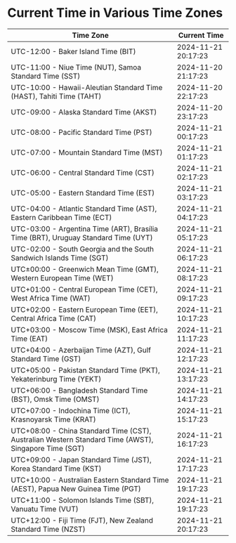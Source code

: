 # Current Time in Various Time Zones

| Time Zone | Current Time |
|-----------|--------------|
| UTC-12:00 - Baker Island Time (BIT) | 2024-11-21 20:17:23 |
| UTC-11:00 - Niue Time (NUT), Samoa Standard Time (SST) | 2024-11-20 21:17:23 |
| UTC-10:00 - Hawaii-Aleutian Standard Time (HAST), Tahiti Time (TAHT) | 2024-11-20 22:17:23 |
| UTC-09:00 - Alaska Standard Time (AKST) | 2024-11-20 23:17:23 |
| UTC-08:00 - Pacific Standard Time (PST) | 2024-11-21 00:17:23 |
| UTC-07:00 - Mountain Standard Time (MST) | 2024-11-21 01:17:23 |
| UTC-06:00 - Central Standard Time (CST) | 2024-11-21 02:17:23 |
| UTC-05:00 - Eastern Standard Time (EST) | 2024-11-21 03:17:23 |
| UTC-04:00 - Atlantic Standard Time (AST), Eastern Caribbean Time (ECT) | 2024-11-21 04:17:23 |
| UTC-03:00 - Argentina Time (ART), Brasília Time (BRT), Uruguay Standard Time (UYT) | 2024-11-21 05:17:23 |
| UTC-02:00 - South Georgia and the South Sandwich Islands Time (SGT) | 2024-11-21 06:17:23 |
| UTC±00:00 - Greenwich Mean Time (GMT), Western European Time (WET) | 2024-11-21 08:17:23 |
| UTC+01:00 - Central European Time (CET), West Africa Time (WAT) | 2024-11-21 09:17:23 |
| UTC+02:00 - Eastern European Time (EET), Central Africa Time (CAT) | 2024-11-21 10:17:23 |
| UTC+03:00 - Moscow Time (MSK), East Africa Time (EAT) | 2024-11-21 11:17:23 |
| UTC+04:00 - Azerbaijan Time (AZT), Gulf Standard Time (GST) | 2024-11-21 12:17:23 |
| UTC+05:00 - Pakistan Standard Time (PKT), Yekaterinburg Time (YEKT) | 2024-11-21 13:17:23 |
| UTC+06:00 - Bangladesh Standard Time (BST), Omsk Time (OMST) | 2024-11-21 14:17:23 |
| UTC+07:00 - Indochina Time (ICT), Krasnoyarsk Time (KRAT) | 2024-11-21 15:17:23 |
| UTC+08:00 - China Standard Time (CST), Australian Western Standard Time (AWST), Singapore Time (SGT) | 2024-11-21 16:17:23 |
| UTC+09:00 - Japan Standard Time (JST), Korea Standard Time (KST) | 2024-11-21 17:17:23 |
| UTC+10:00 - Australian Eastern Standard Time (AEST), Papua New Guinea Time (PGT) | 2024-11-21 19:17:23 |
| UTC+11:00 - Solomon Islands Time (SBT), Vanuatu Time (VUT) | 2024-11-21 19:17:23 |
| UTC+12:00 - Fiji Time (FJT), New Zealand Standard Time (NZST) | 2024-11-21 20:17:23 |
